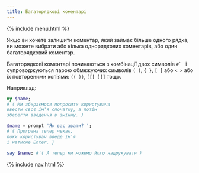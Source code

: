 ```yaml
---
title: Багаторядкові коментарі
---
```


{% include menu.html %}

Якщо ви хочете залишити коментар, який займає більше одного рядка, ви можете вибрати або кілька однорядкових коментарів, або один багаторядковий коментар.

Багаторядкові коментарі починаються з комбінації двох символів ``#` `` і супроводжуються парою обмежуючих символів `( )`, `{ }`, `[ ]` або `< >` або їх повтореними копіями: `(( ))`, `[[[ ]]]` тощо.

Наприклад:

```raku
my $name;
#`( Ми збираємося попросити користувача
ввести своє ім'я спочатку, а потім
зберегти введення в змінну. )

$name = prompt 'Як вас звати? ';
#`{ Програма тепер чекає,
поки користувач введе ім'я
і натисне Enter. }

say $name; #`( А тепер ми можемо його надрукувати )
```

{% include nav.html %}